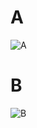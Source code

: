 # A

![A](https://github.com/user-attachments/assets/816b79d3-0af5-497f-804f-465e7354bf5c)

# B

![B](https://github.com/user-attachments/assets/3c14aab5-4237-45a2-b94b-ae381347f65c)
